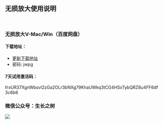 
## 无损放大使用说明
<br>

### 无损放大V-Mac/Win（百度网盘）

#### 下载地址：
- [更新下载地址](https://pan.baidu.com/s/11hfZ0WtqiJHZDI8lQc3rhg)
- 密码: jwpg

#### 7天试用激活码：
<g>frxUR37XgnWbsvl2zGa2OLr3bNXg79KhaUWkq3tCG4HSxTybQRZ8u4FF6df3c6b6
### 微信公众号：生长之树
![](https://jasonmin.github.io/newsky/assets/qrcode_for.jpg)

<head>
    <link rel="stylesheet" type="text/css" href="/style/style.css">
</head>